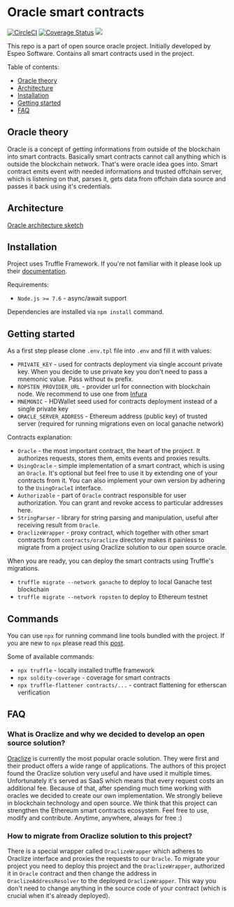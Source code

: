 # Oracle smart contracts

[![CircleCI](https://circleci.com/gh/EspeoBlockchain/gardener-smart-contracts.svg?style=shield)](https://circleci.com/gh/EspeoBlockchain/gardener-smart-contracts)
[![Coverage Status](https://coveralls.io/repos/github/EspeoBlockchain/gardener-smart-contracts/badge.svg)](https://coveralls.io/github/EspeoBlockchain/gardener-smart-contracts)
[![](https://img.shields.io/npm/v/gardener-smart-contracts.svg)](https://github.com/EspeoBlockchain/gardener-smart-contracts)

This repo is a part of open source oracle project. Initially developed by Espeo Software. Contains all smart contracts used in the project.

Table of contents:
- [Oracle theory](#oracle-theory)
- [Architecture](#architecture)
- [Installation](#installation)
- [Getting started](#getting-started)
- [FAQ](#faq)

## Oracle theory
Oracle is a concept of getting informations from outside of the blockchain into smart contracts. Basically smart contracts cannot call anything which is outside the blockchain network. That's were oracle idea goes into. Smart contract emits event with needed informations and trusted offchain server, which is listening on that, parses it, gets data from offchain data source and passes it back using it's credentials.

## Architecture
[Oracle architecture sketch](images/OracleArchitecture.png) 

## Installation
Project uses Truffle Framework. If you're not familiar with it please look up their [documentation](https://truffleframework.com/docs/truffle/overview).

Requirements:
- `Node.js >= 7.6` - async/await support

Dependencies are installed via `npm install` command.

## Getting started
As a first step please clone `.env.tpl` file into `.env` and fill it with values:
- `PRIVATE_KEY` - used for contracts deployment via single account private key. When you decide to use private key you don't need to pass a mnemonic value. Pass without `0x` prefix.
- `ROPSTEN_PROVIDER_URL` - provider url for connection with blockchain node. We recommend to use one from [Infura](https://infura.io/)
- `MNEMONIC` - HDWallet seed used for contracts deployment instead of a single private key
- `ORACLE_SERVER_ADDRESS` - Ethereum address (public key) of trusted server (required for running migrations even on local ganache network)

Contracts explanation:
- `Oracle` - the most important contract, the heart of the project. It authorizes requests, stores them, emits events and proxies results.
- `UsingOracle` - simple implementation of a smart contract, which is using an `Oracle`. It's optional but feel free to use it by extending one of your contracts from it. You can also implement your own version by adhering to the `UsingOracleI` interface.
- `Authorizable` - part of `Oracle` contract responsible for user authorization. You can grant and revoke access to particular addresses here.
- `StringParser` - library for string parsing and manipulation, useful after receiving result from `Oracle`.
- `OraclizeWrapper` - proxy contract, which together with other smart contracts from `contracts/oraclize` directory makes it painless to migrate from a project using Oraclize solution to our open source oracle.

When you are ready, you can deploy the smart contracts using Truffle's migrations.
- `truffle migrate --network ganache` to deploy to local Ganache test blockchain
- `truffle migrate --network ropsten` to deploy to Ethereum testnet

## Commands
You can use `npx` for running command line tools bundled with the project. If you are new to `npx` please read this [post](https://medium.com/@maybekatz/introducing-npx-an-npm-package-runner-55f7d4bd282b).

Some of available commands:
- `npx truffle` - locally installed truffle framework
- `npx soldity-coverage` - coverage for smart contracts
- `npx truffle-flattener contracts/...` - contract flattening for etherscan verification

## FAQ
### What is Oraclize and why we decided to develop an open source solution?
[Oraclize](http://www.oraclize.it/) is currently the most popular oracle solution. They were first and their product offers a wide range of applications.
The authors of this project found the Oraclize solution very useful and have used it multiple times. Unfortunately it's served as SaaS which means that every request costs an additional fee.
Because of that, after spending much time working with oracles we decided to create our own implementation.
We strongly believe in blockchain technology and open source. We think that this project can strengthen the Ethereum smart contracts ecosystem. Feel free to use, modify and contribute. Anytime, anywhere, always for free :)
### How to migrate from Oraclize solution to this project?
There is a special wrapper called `OraclizeWrapper` which adheres to Oraclize interface and proxies the requests to our `Oracle`.
To migrate your project you need to deploy this project and the `OraclizeWrapper`, authorized it in `Oracle` contract and then change the address in `OraclizeAddressResolver` to the deployed `OraclizeWrapper`.
This way you don't need to change anything in the source code of your contract (which is crucial when it's already deployed).

